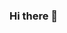 ### Hi there 👋

<!--
**Yoonkyoungme/Yoonkyoungme** is a ✨ _special_ ✨ repository because its `README.md` (this file) appears on your GitHub profile.

Here are some ideas to get you started:

**name**: 김윤경
**major**: Global Business & Technology
**double major**: Artificial Intelligence Convergence(Software&AI)

- 🔭 I’m currently working on ...
- 🌱 I’m currently learning ...
- 👯 I’m looking to collaborate on ...
- 🤔 I’m looking for help with ...
- 💬 Ask me about ...
- 📫 How to reach me: ...
- 😄 Pronouns: ...
- ⚡ Fun fact: ...
-->
